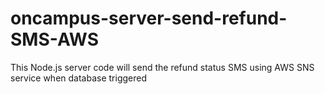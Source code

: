 # oncampus-server-send-refund-SMS-AWS
This Node.js server code will send the refund status SMS using AWS SNS service when database triggered
